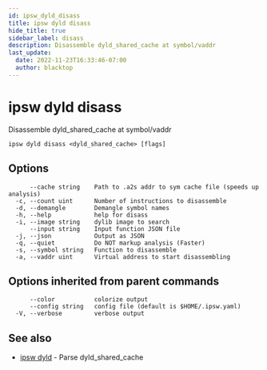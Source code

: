 ```yaml
---
id: ipsw_dyld_disass
title: ipsw dyld disass
hide_title: true
sidebar_label: disass
description: Disassemble dyld_shared_cache at symbol/vaddr
last_update:
  date: 2022-11-23T16:33:46-07:00
  author: blacktop
---
```

# ipsw dyld disass

Disassemble dyld_shared_cache at symbol/vaddr

```
ipsw dyld disass <dyld_shared_cache> [flags]
```

## Options

```
      --cache string    Path to .a2s addr to sym cache file (speeds up analysis)
  -c, --count uint      Number of instructions to disassemble
  -d, --demangle        Demangle symbol names
  -h, --help            help for disass
  -i, --image string    dylib image to search
      --input string    Input function JSON file
  -j, --json            Output as JSON
  -q, --quiet           Do NOT markup analysis (Faster)
  -s, --symbol string   Function to disassemble
  -a, --vaddr uint      Virtual address to start disassembling
```

## Options inherited from parent commands

```
      --color           colorize output
      --config string   config file (default is $HOME/.ipsw.yaml)
  -V, --verbose         verbose output
```

## See also

* [ipsw dyld](/docs/cli/dyld/ipsw_dyld)	 - Parse dyld_shared_cache

